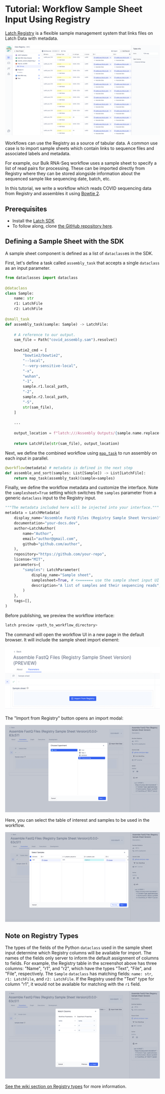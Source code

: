 # Tutorial: Workflow Sample Sheet Input Using Registry

[Latch Registry](https://latch.wiki/what-is-registry) is a flexible sample management system that links files on Latch Data with metadata.

![A screenshot of the Latch Registry spreadsheet interface that shows files and metadata](../assets/registry/registry.png)

Workflows can use the Registry as a source of tabular data. A common use case is to import sample sheets which contain links to sequence files and associated labels and metadata.

For example, our Bulk RNA-Seq workflow uses a sample sheet to specify a list of read pairs for processing. These can be imported directly from Registry where they can be stored alongside information about the sequenced sample like sequencing date, batch, etc.

In this tutorial, we write a workflow which reads COVID sequencing data from Registry and assembles it using [Bowtie 2](https://bowtie-bio.sourceforge.net/bowtie2/index.shtml).

## Prerequisites

* Install the [Latch SDK](../getting_started/quick_start.md)
* To follow along, clone [the GitHub repository here](https://github.com/latchbio/assembly-registry-wf).

## Defining a Sample Sheet with the SDK
A sample sheet component is defined as a list of `dataclass`es in the SDK. 

First, let's define a task called `assembly_task` that accepts a single `dataclass` as an input parameter.

```python
from dataclasses import dataclass

@dataclass
class Sample:
    name: str
    r1: LatchFile
    r2: LatchFile

@small_task
def assembly_task(sample: Sample) -> LatchFile:

    # A reference to our output.
    sam_file = Path("covid_assembly.sam").resolve()

    bowtie2_cmd = [
        "bowtie2/bowtie2",
        "--local",
        "--very-sensitive-local",
        "-x",
        "wuhan",
        "-1",
        sample.r1.local_path,
        "-2",
        sample.r2.local_path,
        "-S",
        str(sam_file),
    ]

    ...

    output_location = f"latch:///Assembly Outputs/{sample.name.replace('/', '_')}/covid_assembly.sam"

    return LatchFile(str(sam_file), output_location)
```

Next, we define the combined workflow using [`map_task`](../basics/map_task.md) to run assembly on each input in parallel.

```python
@workflow(metadata) # metadata is defined in the next step
def assemble_and_sort(samples: List[Sample]) -> List[LatchFile]:
    return map_task(assembly_task)(sample=samples)
```

Finally, we define the workflow metadata and customize the interface. Note the `samplesheet=True` setting which switches the `samples` parameter from a generic `dataclass` input to the Registry input.

```python
"""The metadata included here will be injected into your interface."""
metadata = LatchMetadata(
    display_name="Assemble FastQ Files (Registry Sample Sheet Version)",
    documentation="your-docs.dev",
    author=LatchAuthor(
        name="Author",
        email="author@gmail.com",
        github="github.com/author",
    ),
    repository="https://github.com/your-repo",
    license="MIT",
    parameters={
        "samples": LatchParameter(
            display_name="Sample sheet",
            samplesheet=True, # <======= use the sample sheet input UI element
            description="A list of samples and their sequencing reads",
        )
    },
    tags=[],
)
```

Before publishing, we preview the workflow interface:
```bash
latch preview <path_to_workflow_directory>
```

The command will open the workflow UI in a new page in the default browser. It will include the sample sheet import element:

![A screenshot of the sample sheet import component on the workflow GUI](../assets/registry/samplesheet.png)

The "Import from Registry" button opens an import modal: 

![A screenshot of the "Import from registry" modal](../assets/registry/import.png)

Here, you can select the table of interest and samples to be used in the workflow.

![A preview of the sample sheet component on the workflow GUI](../assets/registry/sample-selection.png)

## Note on Registry Types

The types of the fields of the Python `dataclass` used in the sample sheet input determine which Registry columns will be available for import. The names of the fields only server to inform the default assignment of columns to fields.
For example, the Registry table in the screenshot above has three columns: "Name", "r1", and "r2", which have the types "Text", "File", and "File", respectively. The `Sample` `dataclass` has matching fields: `name: str`, `r1: LatchFile`, and `r2: LatchFile`. If the Registry used the "Text" type for column "r1", it would not be available for matching with the `r1` field.

![A screenshot of the column matching stage of the "Import from registry" modal. It shows the dataclass fields on the left and a selector for Registry columns on the right](../assets/registry/match-columns.png)

[See the wiki section on Registry types](https://latch.wiki/create-a-table) for more information.
